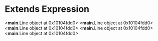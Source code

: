 # Extends Expression

<__main__.Line object at 0x10104fdd0>
<__main__.Line object at 0x10104fdd0>
<__main__.Line object at 0x10104fdd0>
<__main__.Line object at 0x10104fdd0>
<__main__.Line object at 0x10104fdd0>

